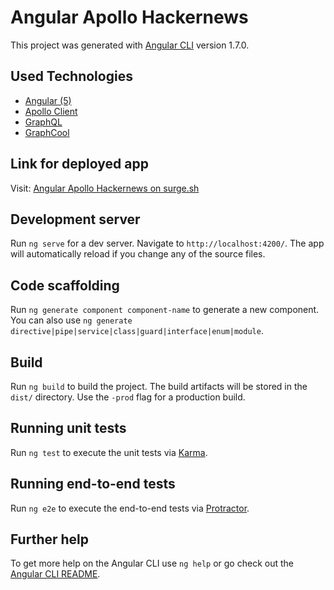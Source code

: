 # Angular Apollo Hackernews

This project was generated with [Angular CLI](https://github.com/angular/angular-cli) version 1.7.0.

## Used Technologies

- [Angular (5)](https://angular.io/)
- [Apollo Client](https://www.apollographql.com/client/)
- [GraphQL](http://graphql.org/)
- [GraphCool](https://www.graph.cool/)

## Link for deployed app

Visit: [Angular Apollo Hackernews on surge.sh](http://angular-apollo-hackernews.surge.sh/)

## Development server

Run `ng serve` for a dev server. Navigate to `http://localhost:4200/`. The app will automatically reload if you change any of the source files.

## Code scaffolding

Run `ng generate component component-name` to generate a new component. You can also use `ng generate directive|pipe|service|class|guard|interface|enum|module`.

## Build

Run `ng build` to build the project. The build artifacts will be stored in the `dist/` directory. Use the `-prod` flag for a production build.

## Running unit tests

Run `ng test` to execute the unit tests via [Karma](https://karma-runner.github.io).

## Running end-to-end tests

Run `ng e2e` to execute the end-to-end tests via [Protractor](http://www.protractortest.org/).

## Further help

To get more help on the Angular CLI use `ng help` or go check out the [Angular CLI README](https://github.com/angular/angular-cli/blob/master/README.md).
